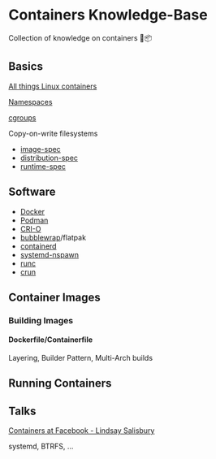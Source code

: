 # Containers Knowledge-Base
Collection of knowledge on containers 🐋📦

## Basics

[All things Linux containers](http://containerz.info/)

[Namespaces](https://en.wikipedia.org/wiki/Linux_namespaces)

[cgroups](https://en.wikipedia.org/wiki/Cgroups)

Copy-on-write filesystems

- [image-spec](https://github.com/opencontainers/image-spec)
- [distribution-spec](https://github.com/opencontainers/distribution-spec)
- [runtime-spec](https://github.com/opencontainers/runtime-spec)

## Software

* [Docker](https://github.com/docker/cli)
* [Podman](https://github.com/containers/podman)
* [CRI-O](https://github.com/cri-o/cri-o)
* [bubblewrap](https://github.com/containers/bubblewrap)/flatpak
* [containerd](https://github.com/containerd/containerd)
* [systemd-nspawn](https://www.freedesktop.org/software/systemd/man/systemd-nspawn.html)
* [runc](https://github.com/opencontainers/runc)
* [crun](https://github.com/containers/crun)

## Container Images

### Building Images

#### Dockerfile/Containerfile

Layering, Builder Pattern, Multi-Arch builds

## Running Containers

## Talks

[Containers at Facebook - Lindsay Salisbury](https://youtu.be/_Qc9jBk18w8)

systemd, BTRFS, ...
